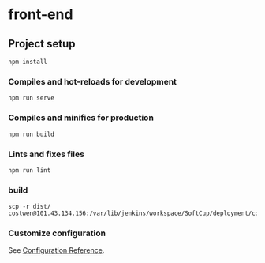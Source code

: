 # front-end

## Project setup
```
npm install
```

### Compiles and hot-reloads for development
```
npm run serve
```

### Compiles and minifies for production
```
npm run build
```

### Lints and fixes files
```
npm run lint
```

### build

```
scp -r dist/ costwen@101.43.134.156:/var/lib/jenkins/workspace/SoftCup/deployment/compose/nginx
```

### Customize configuration
See [Configuration Reference](https://cli.vuejs.org/config/).
